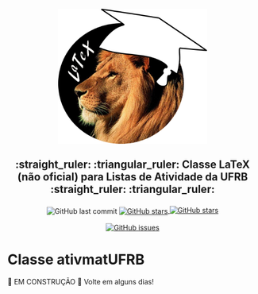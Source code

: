 <p align="center">
  <img 
      align  = "center" 
      src    = "/img/logo_leao-chapeu.png" 
      width  = "300"
      alt    = "ativmatUFRB"
  />
  <h2 align = "center">
      <p align = "center">
          :straight_ruler: :triangular_ruler: Classe LaTeX (não oficial) para Listas de Atividade da UFRB :straight_ruler: :triangular_ruler:
      </p>
  </h2>
</p>

<p align = "center">
  <img
      align = "center"
      alt   = "GitHub last commit"
      src   = "https://img.shields.io/github/last-commit/icaro-freire/ativmatUFRB"
  />
  <a href = "https://img.shields.io/github/forks/icaro-freire/ativmatUFRB">
      <img
          align = "center"
          alt   = "GitHub stars"
          src   = "https://img.shields.io/github/stars/icaro-freire/ativmatUFRB"
      >        
  </a>
  <a href = "https://github.com/icaro-freire/ativmatUFRB/stargazers">
      <img
          alt = "GitHub stars" 
          src = "https://img.shields.io/github/stars/icaro-freire/ativmatUFRB"
      >
  </a>
  </a>
</p>

<p align = "center">
  <a href = "https://t.me/IcaroFreire">
      <img 
          align = "center" 
          alt   = "GitHub issues" 
          src   = "https://img.shields.io/badge/contact-Telegram-2CA5E0?logo=Telegram&style=for-the-badge"
      />
  </a>
</p>

# Classe ativmatUFRB

:construction: EM CONSTRUÇÃO :construction:
Volte em alguns dias!
